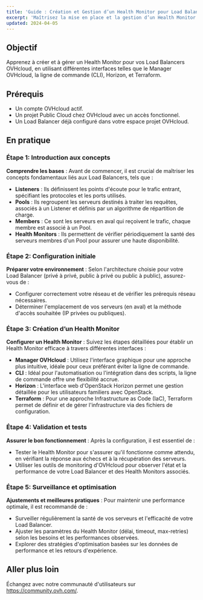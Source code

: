 ```yaml
---
title: 'Guide : Création et Gestion d’un Health Monitor pour Load Balancer OVHcloud'
excerpt: 'Maîtrisez la mise en place et la gestion d’un Health Monitor avec les Load Balancers OVHcloud via Manager, CLI, Horizon et Terraform'
updated: 2024-04-05
---
```


## Objectif

Apprenez à créer et à gérer un Health Monitor pour vos Load Balancers OVHcloud, en utilisant différentes interfaces telles que le Manager OVHcloud, la ligne de commande (CLI), Horizon, et Terraform.

## Prérequis

- Un compte OVHcloud actif.
- Un projet Public Cloud chez OVHcloud avec un accès fonctionnel.
- Un Load Balancer déjà configuré dans votre espace projet OVHcloud.

## En pratique

### Étape 1: Introduction aux concepts

**Comprendre les bases** : Avant de commencer, il est crucial de maîtriser les concepts fondamentaux liés aux Load Balancers, tels que :

- **Listeners** : Ils définissent les points d'écoute pour le trafic entrant, spécifiant les protocoles et les ports utilisés.
- **Pools** : Ils regroupent les serveurs destinés à traiter les requêtes, associés à un Listener et définis par un algorithme de répartition de charge.
- **Members** : Ce sont les serveurs en aval qui reçoivent le trafic, chaque membre est associé à un Pool.
- **Health Monitors** : Ils permettent de vérifier périodiquement la santé des serveurs membres d'un Pool pour assurer une haute disponibilité.

### Étape 2: Configuration initiale

**Préparer votre environnement** : Selon l'architecture choisie pour votre Load Balancer (privé à privé, public à privé ou public à public), assurez-vous de :

- Configurer correctement votre réseau et de vérifier les prérequis réseau nécessaires.
- Déterminer l'emplacement de vos serveurs (en aval) et la méthode d'accès souhaitée (IP privées ou publiques).

### Étape 3: Création d’un Health Monitor

**Configurer un Health Monitor** : Suivez les étapes détaillées pour établir un Health Monitor efficace à travers différentes interfaces :

- **Manager OVHcloud** : Utilisez l'interface graphique pour une approche plus intuitive, idéale pour ceux préférant éviter la ligne de commande.
- **CLI** : Idéal pour l'automatisation ou l'intégration dans des scripts, la ligne de commande offre une flexibilité accrue.
- **Horizon** : L'interface web d'OpenStack Horizon permet une gestion détaillée pour les utilisateurs familiers avec OpenStack.
- **Terraform** : Pour une approche Infrastructure as Code (IaC), Terraform permet de définir et de gérer l'infrastructure via des fichiers de configuration.

### Étape 4: Validation et tests

**Assurer le bon fonctionnement** : Après la configuration, il est essentiel de :

- Tester le Health Monitor pour s'assurer qu'il fonctionne comme attendu, en vérifiant la réponse aux échecs et à la récupération des serveurs.
- Utiliser les outils de monitoring d'OVHcloud pour observer l'état et la performance de votre Load Balancer et des Health Monitors associés.

### Étape 5: Surveillance et optimisation

**Ajustements et meilleures pratiques** : Pour maintenir une performance optimale, il est recommandé de :

- Surveiller régulièrement la santé de vos serveurs et l'efficacité de votre Load Balancer.
- Ajuster les paramètres du Health Monitor (délai, timeout, max-retries) selon les besoins et les performances observées.
- Explorer des stratégies d'optimisation basées sur les données de performance et les retours d'expérience.

## Aller plus loin

Échangez avec notre communauté d'utilisateurs sur <https://community.ovh.com/>.
